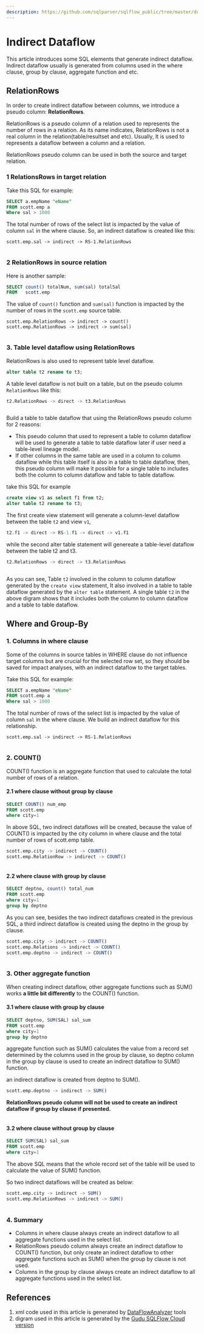 ```yaml
---
description: https://github.com/sqlparser/sqlflow_public/tree/master/doc/get-started
---
```


# Indirect Dataflow

This article introduces some SQL elements that generate indirect dataflow. Indirect dataflow usually is generated from columns used in the where clause, group by clause, aggregate function and etc.

## **RelationRows**

In order to create indirect dataflow between columns, we introduce a pseudo column: **RelationRows**.

RelationRows is a pseudo column of a relation used to represents the number of rows in a relation. As its name indicates, RelationRows is not a real column in the relation(table/resultset and etc). Usually, It is used to represents a dataflow between a column and a relation.

RelationRows pseudo column can be used in both the source and target relation.

### 1 RelationsRows in target relation

Take this SQL for example:

```sql
SELECT a.empName "eName"
FROM scott.emp a
Where sal > 1000
```

The total number of rows of the select list is impacted by the value of column `sal` in the where clause. So, an indirect dataflow is created like this:

```
scott.emp.sal -> indirect -> RS-1.RelationRows
```

<figure><img src="../../.gitbook/assets/68747470733a2f2f696d616765732e67697465652e636f6d2f75706c6f6164732f696d616765732f323032312f313230362f3132303232385f63303837633534325f383133363830392e706e67.webp" alt=""><figcaption></figcaption></figure>

### 2 RelationRows in source relation

Here is another sample:

```sql
SELECT count() totalNum, sum(sal) totalSal 
FROM   scott.emp 
```

The value of `count()` function and `sum(sal)` function is impacted by the number of rows in the `scott.emp` source table.

```
scott.emp.RelationRows -> indirect -> count()
scott.emp.RelationRows -> indirect -> sum(sal)
```

<figure><img src="../../.gitbook/assets/68747470733a2f2f696d616765732e67697465652e636f6d2f75706c6f6164732f696d616765732f323032312f313230362f3132303335335f63666562663662315f383133363830392e706e67.webp" alt=""><figcaption></figcaption></figure>

### 3. Table level dataflow using RelationRows

RelationRows is also used to represent table level dataflow.

```sql
alter table t2 rename to t3;
```

A table level dataflow is not built on a table, but on the pseudo column `RelationRows` like this:

```sql
t2.RelationRows -> direct -> t3.RelationRows
```

<figure><img src="../../.gitbook/assets/68747470733a2f2f696d616765732e67697465652e636f6d2f75706c6f6164732f696d616765732f323032312f313230362f3132303434365f66376536363733325f383133363830392e706e67.webp" alt=""><figcaption></figcaption></figure>

Build a table to table dataflow that using the RelationRows pseudo column for 2 reasons:

* This pseudo column that used to represent a table to column dataflow will be used to generate a table to table dataflow later if user need a table-level lineage model.
* If other columns in the same table are used in a column to column dataflow while this table itself is also in a table to table dataflow, then, this pseudo column will make it possible for a single table to includes both the column to column dataflow and table to table dataflow.

take this SQL for example

```sql
create view v1 as select f1 from t2;
alter table t2 rename to t3;
```

The first create view statement will generate a column-level dataflow between the table `t2` and view `v1`,

```sql
t2.f1 -> direct -> RS-1.f1 -> direct -> v1.f1
```

while the second alter table statement will genereate a table-level dataflow between the table t2 and t3.

```sql
t2.RelationRows -> direct -> t3.RelationRows
```

<figure><img src="../../.gitbook/assets/68747470733a2f2f696d616765732e67697465652e636f6d2f75706c6f6164732f696d616765732f323032312f313230362f3134303834305f36663232393339375f383133363830392e706e67.webp" alt=""><figcaption></figcaption></figure>

As you can see, Table `t2` involved in the column to column dataflow generated by the `create view` statement, It also involved in a table to table dataflow generated by the `alter table` statement. A single table `t2` in the above digram shows that it includes both the column to column dataflow and a table to table dataflow.

## Where and Group-By

### 1. Columns in where clause

Some of the columns in source tables in WHERE clause do not influence target columns but are crucial for the selected row set, so they should be saved for impact analyses, with an indirect dataflow to the target tables.

Take this SQL for example:

```sql
SELECT a.empName "eName"
FROM scott.emp a
Where sal > 1000
```

The total number of rows of the select list is impacted by the value of column `sal` in the where clause. We build an indirect dataflow for this relationship.

```
scott.emp.sal -> indirect -> RS-1.RelationRows
```

<figure><img src="../../.gitbook/assets/68747470733a2f2f696d616765732e67697465652e636f6d2f75706c6f6164732f696d616765732f323032312f313230362f3132303232385f63303837633534325f383133363830392e706e67 (1).webp" alt=""><figcaption></figcaption></figure>

### 2. COUNT()

COUNT() function is an aggregate function that used to calculate the total number of rows of a relation.

#### 2.1 where clause without group by clause

```sql
SELECT COUNT() num_emp
FROM scott.emp
where city=1
```

In above SQL, two indirect dataflows will be created, because the value of COUNT() is impacted by the city column in where clause and the total number of rows of scott.emp table.

```sql
scott.emp.city -> indirect -> COUNT()
scott.emp.RelationRow -> indirect -> COUNT()
```

<figure><img src="../../.gitbook/assets/68747470733a2f2f696d616765732e67697465652e636f6d2f75706c6f6164732f696d616765732f323032312f313230362f3135303230335f61346262663137325f383133363830392e706e67.webp" alt=""><figcaption></figcaption></figure>

#### 2.2 where clause with group by clause

```sql
SELECT deptno, count() total_num
FROM scott.emp
where city=1
group by deptno
```

As you can see, besides the two indirect dataflows created in the previous SQL, a third indirect dataflow is created using the deptno in the group by clause.

```sql
scott.emp.city -> indirect -> COUNT()
scott.emp.Relations -> indirect -> COUNT()
scott.emp.deptno -> indirect -> COUNT()
```

<figure><img src="../../.gitbook/assets/68747470733a2f2f696d616765732e67697465652e636f6d2f75706c6f6164732f696d616765732f323032312f313230362f3135303432375f62616438653164365f383133363830392e706e67.webp" alt=""><figcaption></figcaption></figure>

### 3. Other aggregate function

When creating indirect dataflow, other aggregate functions such as SUM() works **a little bit differently** to the COUNT() function.

#### 3.1 where clause with group by clause

```sql
SELECT deptno, SUM(SAL) sal_sum
FROM scott.emp
where city=1
group by deptno
```

aggregate function such as SUM() calculates the value from a record set determined by the columns used in the group by clause, so deptno column in the group by clause is used to create an indirect dataflow to SUM() function.

an indirect dataflow is created from deptno to SUM().

```sql
scott.emp.deptno -> indirect -> SUM()
```

**RelationRows pseudo column will not be used to create an indirect dataflow if group by clause if presented.**

<figure><img src="../../.gitbook/assets/68747470733a2f2f696d616765732e67697465652e636f6d2f75706c6f6164732f696d616765732f323032312f313231302f3137303233315f66643263666339325f383133363830392e706e67.webp" alt=""><figcaption></figcaption></figure>

#### 3.2 where clause without group by clause

```sql
SELECT SUM(SAL) sal_sum
FROM scott.emp
where city=1
```

The above SQL means that the whole record set of the table will be used to calculate the value of SUM() function.

So two indirect dataflows will be created as below:

```sql
scott.emp.city -> indirect -> SUM()
scott.emp.RelationRows -> indirect -> SUM()
```

<figure><img src="../../.gitbook/assets/68747470733a2f2f696d616765732e67697465652e636f6d2f75706c6f6164732f696d616765732f323032312f313230362f3134333834345f35613165336261645f383133363830392e706e67.webp" alt=""><figcaption></figcaption></figure>

### 4. Summary

* Columns in where clause always create an indirect dataflow to all aggregate functions used in the select list.
* RelationRows pseudo column always create an indirect dataflow to COUNT() function, but only create an indirect dataflow to other aggregate functions such as SUM() when the group by clause is not used.
* Columns in the group by clause always create an indirect dataflow to all aggregate functions used in the select list.

## References

1. xml code used in this article is generated by [DataFlowAnalyzer](../../introduction/java-library/overview.md#dataflowanalyzer) tools
2. digram used in this article is generated by the [Gudu SQLFlow Cloud version](https://sqlflow.gudusoft.com/)
